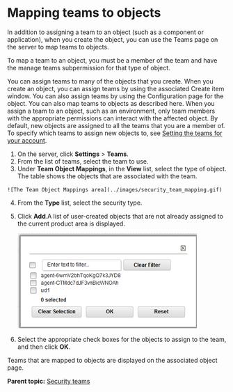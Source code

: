 # Mapping teams to objects

In addition to assigning a team to an object \(such as a component or application\), when you create the object, you can use the Teams page on the server to map teams to objects.

To map a team to an object, you must be a member of the team and have the manage teams subpermission for that type of object.

You can assign teams to many of the objects that you create. When you create an object, you can assign teams by using the associated Create item window. You can also assign teams by using the Configuration page for the object. You can also map teams to objects as described here. When you assign a team to an object, such as an environment, only team members with the appropriate permissions can interact with the affected object. By default, new objects are assigned to all the teams that you are a member of. To specify which teams to assign new objects to, see [Setting the teams for your account](prefs_teams.md).

1.   On the server, click **Settings** \> **Teams**. 
2.  From the list of teams, select the team to use.
3.   Under **Team Object Mappings**, in the **View** list, select the type of object. The table shows the objects that are associated with the team.

    ![The Team Object Mappings area](../images/security_team_mapping.gif)

4.   From the **Type** list, select the security type. 
5.  Click **Add**.A list of user-created objects that are not already assigned to the current product area is displayed.

    ![Selecting the objects to map to the team](../images/security_team_mapping2.gif)

6.   Select the appropriate check boxes for the objects to assign to the team, and then click **OK**. 

Teams that are mapped to objects are displayed on the associated object page.

**Parent topic:** [Security teams](../../com.ibm.udeploy.admin.doc/topics/security_teams.md)

